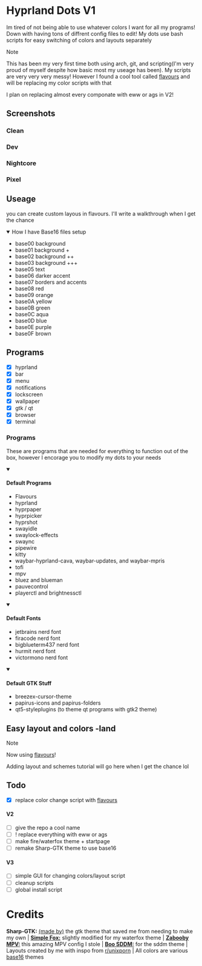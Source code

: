 # Hyprland Dots V1
Im tired of not being able to use whatever colors I want for all my programs! Down with having tons of diffrent config files to edit! My dots use bash scripts for easy switching of colors and layouts separately
> [!NOTE]  
> This has been my very first time both using arch, git, and scripting(I'm very proud of myself despite how basic most my useage has been). My scripts are very very very messy! However I found a cool tool called [flavours](https://github.com/misterio77/flavours) and will be replacing my color scripts with that
> 
> I plan on replacing almost every componate with eww or ags in V2!

## Screenshots
### Clean

### Dev

### Nightcore

### Pixel


## Useage
you can create custom layous in flavours. I'll write a walkthrough when I get the chance

<details open> 
  <summary>How I have Base16 files setup</summary>

  - base00  background
  - base01  background +
  - base02  background ++
  - base03  background +++
  - base05  text
  - base06  darker accent
  - base07  borders and accents
  - base08  red
  - base09  orange
  - base0A  yellow
  - base0B  green
  - base0C  aqua
  - base0D  blue
  - base0E  purple
  - base0F  brown
</details>

## Programs
- [X] hyprland
- [X] bar
- [X] menu
- [X] notifications
- [X] lockscreen
- [X] wallpaper
- [X] gtk / qt
- [X] browser
- [X] terminal

### Programs
These are programs that are needed for everything to function out of the box, however I encorage you to modify my dots to your needs
<details open> 
  <summary><h4>Default Programs</h4></summary>
  
  - Flavours
  - hyprland
  - hyprpaper
  - hyprpicker
  - hyprshot
  - swayidle
  - swaylock-effects
  - swaync
  - pipewire
  - kitty
  - waybar-hyprland-cava, waybar-updates, and waybar-mpris
  - tofi
  - mpv
  - bluez and blueman
  - pauvecontrol
  - playerctl and brightnessctl
</details>

<details open> 
  <summary><h4>Default Fonts</h4></summary>
  
  - jetbrains nerd font
  - firacode nerd font
  - bigblueterm437 nerd font
  - hurmit nerd font
  - victormono nerd font
</details>

<details open> 
  <summary><h4>Default GTK Stuff</h4></summary>
  
  - breezex-cursor-theme
  - papirus-icons and papirus-folders
  - qt5-styleplugins (to theme qt programs with gtk2 theme)
</details>

## Easy layout and colors -land
> [!NOTE]  
> Now using [flavours](https://github.com/misterio77/flavours)!
> 
Adding layout and schemes tutorial will go here when I get the chance lol

## Todo
- [X] replace color change script with [flavours](https://github.com/misterio77/flavours)

#### V2
- [ ] give the repo a cool name
- [ ] ! replace everything with eww or ags
- [ ] make fire/waterfox theme + startpage
- [ ] remake Sharp-GTK theme to use base16

#### V3
- [ ] simple GUI for changing colors/layout script
- [ ] cleanup scripts
- [ ] global install script

# Credits
**Sharp-GTK:** [(made by)](https://github.com/myagko) the gtk theme that saved me from needing to make my own | [**Simple Fox:**](https://github.com/migueravila/SimpleFox) slightly modified for my waterfox theme | [**Zabooby
 MPV:**](https://github.com/Zabooby/mpv-config) this amazing MPV config I stole | [**Boo SDDM:**](https://github.com/PROxZIMA/boo-sddm) for the sddm theme | Layouts created by me with inspo from [r/unixporn](https://www.reddit.com/r/unixporn/) | All colors are various [base16](https://github.com/chriskempson/base16-schemes-source) themes
